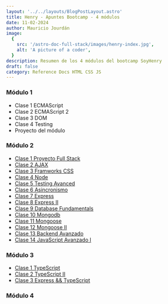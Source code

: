```yaml
---
layout: '../../layouts/BlogPostLayout.astro'
title: Henry - Apuntes Bootcamp - 4 módulos
date: 11-02-2024
author: Mauricio Jourdán
image:
  {
    src: '/astro-doc-full-stack/images/henry-index.jpg',
    alt: 'A picture of a coder',
  }
description: Resumen de los 4 módulos del bootcamp SoyHenry
draft: false
category: Reference Docs HTML CSS JS
---
```


### Módulo 1

- Clase 1 ECMAScript
- Clase 2 ECMAScript 2
- Clase 3 DOM
- Clase 4 Testing
- Proyecto del módulo

### Módulo 2

- [Clase 1 Proyecto Full Stack](/astro-doc-full-stack/blog/details/m2/clase1-proyecto-full-stack)
- [Clase 2 AJAX](/astro-doc-full-stack/blog/details/m2/clase2-ajax)
- [Clase 3 Framworks CSS](/astro-doc-full-stack/blog/details/m2/clase3-frameworks-css)
- [Clase 4 Node](/astro-doc-full-stack/blog/details/m2/clase4-node)
- [Clase 5 Testing Avanced](/astro-doc-full-stack/blog/details/m2/clase5-testing-avanced)
- [Clase 6 Asincronismo](/astro-doc-full-stack/blog/details/m2/clase6-asincronismo)
- [Clase 7 Express](/astro-doc-full-stack/blog/details/m2/clase7-express)
- [Clase 8 Express II](/astro-doc-full-stack/blog/details/m2/clase8-express-II)
- [Clase 9 Database Fundamentals](/astro-doc-full-stack/blog/details/m2/clase9-database-fundamentals)
- [Clase 10 Mongodb](/astro-doc-full-stack/blog/details/m2/clase10-mongodb)
- [Clase 11 Mongoose](/astro-doc-full-stack/blog/details/m2/clase11-mongoose)
- [Clase 12 Mongoose II](/astro-doc-full-stack/blog/details/m2/clase12-mongoose-II)
- [Clase 13 Backend Avanzado](/astro-doc-full-stack/blog/details/m2/clase13-backend-avanzado)
- [Clase 14 JavaScript Avanzado I](/astro-doc-full-stack/blog/details/m2/clase14-js-avanzadoI)

### Módulo 3

- [Clase 1 TypeScript](/astro-doc-full-stack/blog/details/m3/clase1-typescript)
- [Clase 2 TypeScript II](/astro-doc-full-stack/blog/details/m3/clase2-typescriptII)
- [Clase 3 Express && TypeScript](/astro-doc-full-stack/blog/details/m3/clase3-express-typescript)

### Módulo 4
